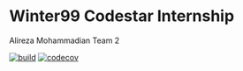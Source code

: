 # Winter99 Codestar Internship
Alireza Mohammadian
Team 2

[![build](https://github.com/Star-Academy/Winter99-Codestar-Alireza-Mohammadian/actions/workflows/buildPipeline.yml/badge.svg)](https://github.com/Star-Academy/Winter99-Codestar-Alireza-Mohammadian/actions/workflows/buildPipeline.yml)
[![codecov](https://codecov.io/gh/Star-Academy/Winter99-Codestar-Alireza-Mohammadian/branch/main/graph/badge.svg?token=XYH2GHYQO0)](https://codecov.io/gh/Star-Academy/Winter99-Codestar-Alireza-Mohammadian)
